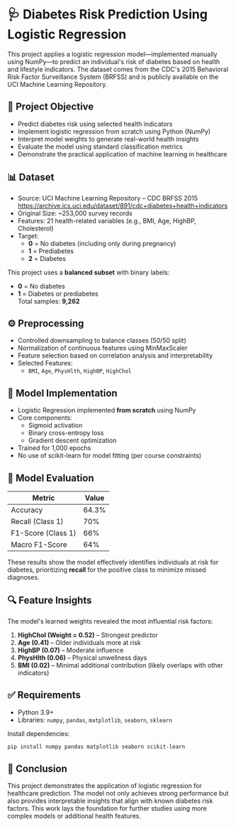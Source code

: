 # 🩺 Diabetes Risk Prediction Using Logistic Regression

This project applies a logistic regression model—implemented manually using NumPy—to predict an individual's risk of diabetes based on health and lifestyle indicators. The dataset comes from the CDC's 2015 Behavioral Risk Factor Surveillance System (BRFSS) and is publicly available on the UCI Machine Learning Repository.

## 📌 Project Objective

- Predict diabetes risk using selected health indicators
- Implement logistic regression from scratch using Python (NumPy)
- Interpret model weights to generate real-world health insights
- Evaluate the model using standard classification metrics
- Demonstrate the practical application of machine learning in healthcare

## 📊 Dataset

- Source: UCI Machine Learning Repository – CDC BRFSS 2015  
  https://archive.ics.uci.edu/dataset/891/cdc+diabetes+health+indicators
- Original Size: ~253,000 survey records
- Features: 21 health-related variables (e.g., BMI, Age, HighBP, Cholesterol)
- Target:
  - **0** = No diabetes (including only during pregnancy)
  - **1** = Prediabetes
  - **2** = Diabetes

This project uses a **balanced subset** with binary labels:
- **0** = No diabetes
- **1** = Diabetes or prediabetes  
Total samples: **9,262**

## ⚙️ Preprocessing

- Controlled downsampling to balance classes (50/50 split)
- Normalization of continuous features using MinMaxScaler
- Feature selection based on correlation analysis and interpretability
- Selected Features:
  - `BMI`, `Age`, `PhysHlth`, `HighBP`, `HighChol`

## 🧠 Model Implementation

- Logistic Regression implemented **from scratch** using NumPy
- Core components:
  - Sigmoid activation
  - Binary cross-entropy loss
  - Gradient descent optimization
- Trained for 1,000 epochs
- No use of scikit-learn for model fitting (per course constraints)

## 🧪 Model Evaluation

| Metric            | Value     |
|-------------------|-----------|
| Accuracy          | 64.3%     |
| Recall (Class 1)  | 70%       |
| F1-Score (Class 1)| 66%       |
| Macro F1-Score    | 64%       |

These results show the model effectively identifies individuals at risk for diabetes, prioritizing **recall** for the positive class to minimize missed diagnoses.

## 🔍 Feature Insights

The model's learned weights revealed the most influential risk factors:

1. **HighChol (Weight = 0.52)** – Strongest predictor
2. **Age (0.41)** – Older individuals more at risk
3. **HighBP (0.07)** – Moderate influence
4. **PhysHlth (0.06)** – Physical unwellness days
5. **BMI (0.02)** – Minimal additional contribution (likely overlaps with other indicators)



## ✅ Requirements

- Python 3.9+
- Libraries: `numpy`, `pandas`, `matplotlib`, `seaborn`, `sklearn`

Install dependencies:

```bash
pip install numpy pandas matplotlib seaborn scikit-learn
```

## 📌 Conclusion
This project demonstrates the application of logistic regression for healthcare prediction. The model not only achieves strong performance but also provides interpretable insights that align with known diabetes risk factors. This work lays the foundation for further studies using more complex models or additional health features.








